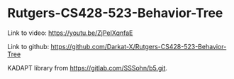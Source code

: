 # Rutgers-CS428-523-Behavior-Tree
Link to video: ​https://youtu.be/ZjPeIXqnfaE

 Link to github: ​https://github.com/Darkat-X/Rutgers-CS428-523-Behavior-Tree

KADAPT library from https://gitlab.com/SSSohn/b5.git.
